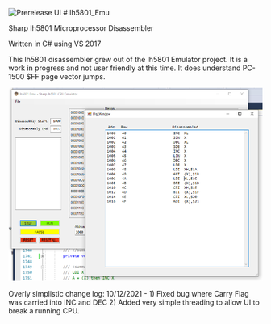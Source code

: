 ![Prerelease UI](/Images/emu72.png) # lh5801_Emu

Sharp lh5801 Microprocessor Disassembler  

Written in C# using VS 2017

This lh5801 disassembler grew out of the lh5801 Emulator project. It is a 
work in progress and not user friendly at this time. It does understand 
PC-1500 $FF page vector jumps.

![Prerelease UI](/Images/Dis_Window.PNG)

Overly simplistic change log:
10/12/2021 - 1) Fixed bug where Carry Flag was carried into INC and DEC
             2) Added very simple threading to allow UI to break a running CPU.
